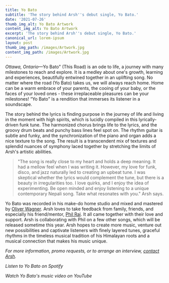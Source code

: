 ```yaml
---
title: Yo Bato
subtitle: 'The story behind Arsh''s debut single, Yo Bato.'
date: '2021-07-26'
thumb_img_alt: Yo Bato Artwork
content_img_alt: Yo Bato Artwork
excerpt: 'The story behind Arsh''s debut single, Yo Bato.'
canonical_url: lorem-ipsum
layout: post
thumb_img_path: /images/Artwork.jpg
content_img_path: /images/Artwork.jpg
---
```

*Ottawa, Ontario*—Yo Bato" (This Road) is an ode to life, a journey with many milestones to reach and explore. It is a medley about one's growth, learning and experiences, beautifully entwined together in an uplifting song. No matter where the road (Yo Bato) takes us, we will always reach home. Home can be a warm embrace of your parents, the cooing of your baby, or the faces of your loved ones - these irreplaceable pleasures can be your milestones! “Yo Bato" is a rendition that immerses its listener in a soundscape.

The story behind the lyrics is finding purpose in the journey of life and living in the moment with high spirits, which is lucidly compiled in this lyrically-driven funk tune.  The harmonized chorus brings life to the lyrics, and the groovy drum beats and punchy bass lines feel spot on. The rhythm guitar is subtle and funky, and the synchronization of the piano and organ adds a nice texture to the song. The result is a transcendent mix of textures and splendid nuances of symphony laced together by stretching the limits of Arsh's artistic abilities.

> "The song is really close to my heart and holds a deep meaning. It had a mellow feel when I was writing it. However, my love for funk, disco, and jazz  naturally led to creating an upbeat tune. I was skeptical whether the lyrics would complement the tune, but there is a beauty in irregularities too. I love quirks, and I enjoy the idea of experimenting. Be open minded and enjoy listening to a unique contemporary Nepali song. Take what resonates with you." Arsh says.

Yo Bato was recorded in his make-do home studio and mixed and mastered by [Oliver Wagner](https://www.facebook.com/soundtheorylab). Arsh loves to take feedback from family, friends, and especially his friend/mentor, [Phil Rai](https://www.instagram.com/philraiz/). It all came together with their love and support. Arsh is collaborating with Phil on a few other songs, which will be released sometime this year. Arsh hopes to create more music, venture out new possibilities and captivate listeners with finely layered tunes, graceful rhythms in the timeless musical tradition of his Himalayan roots and a musical connection that makes his music unique.

*For more information, promo requests, or to arrange an interview, *[*contact Arsh*](/contact)*.*

*Listen to Yo Bato on Spotify*

*Watch Yo Bato's music video on YouTube*

